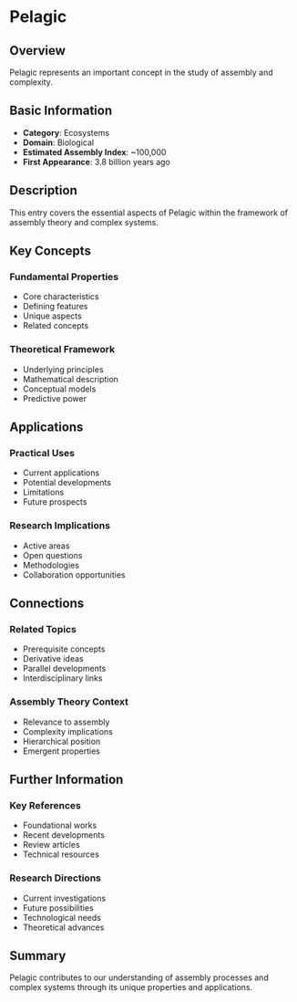 # Pelagic

## Overview

Pelagic represents an important concept in the study of assembly and complexity.

## Basic Information

- **Category**: Ecosystems
- **Domain**: Biological
- **Estimated Assembly Index**: ~100,000
- **First Appearance**: 3.8 billion years ago

## Description

This entry covers the essential aspects of Pelagic within the framework of assembly theory and complex systems.

## Key Concepts

### Fundamental Properties
- Core characteristics
- Defining features
- Unique aspects
- Related concepts

### Theoretical Framework
- Underlying principles
- Mathematical description
- Conceptual models
- Predictive power

## Applications

### Practical Uses
- Current applications
- Potential developments
- Limitations
- Future prospects

### Research Implications
- Active areas
- Open questions
- Methodologies
- Collaboration opportunities

## Connections

### Related Topics
- Prerequisite concepts
- Derivative ideas
- Parallel developments
- Interdisciplinary links

### Assembly Theory Context
- Relevance to assembly
- Complexity implications
- Hierarchical position
- Emergent properties

## Further Information

### Key References
- Foundational works
- Recent developments
- Review articles
- Technical resources

### Research Directions
- Current investigations
- Future possibilities
- Technological needs
- Theoretical advances

## Summary

Pelagic contributes to our understanding of assembly processes and complex systems through its unique properties and applications.
